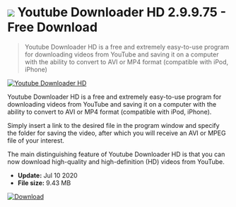 # ![](https://cdn.softexe.net/static/icon/9/youtube-downloader-hd-8053.png) Youtube Downloader HD 2.9.9.75 - Free Download

> Youtube Downloader HD is a free and extremely easy-to-use program for downloading videos from YouTube and saving it on a computer with the ability to convert to AVI or MP4 format (compatible with iPod, iPhone)

[![Youtube Downloader HD](https:https://tse1.mm.bing.net/th?id=OIP.CIrCHZQjSUg1KBljKCXHqwHaEw&pid=Api)](https://softexe.net/win/internet/file-upload/youtube-downloader-hd:hRec.html)

Youtube Downloader HD is a free and extremely easy-to-use program for downloading videos from YouTube and saving it on a computer with the ability to convert to AVI or MP4 format (compatible with iPod, iPhone). 

Simply insert a link to the desired file in the program window and specify the folder for saving the video, after which you will receive an AVI or MPEG file of your interest. 

The main distinguishing feature of Youtube Downloader HD is that you can now download high-quality and high-definition (HD) videos from YouTube.


- **Update:** Jul 10 2020
- **File size:** 9.43 MB

[![Download](https://cdn.softexe.net/static/img/download.png)](https://softexe.net/win/internet/file-upload/youtube-downloader-hd:hRec.html)

